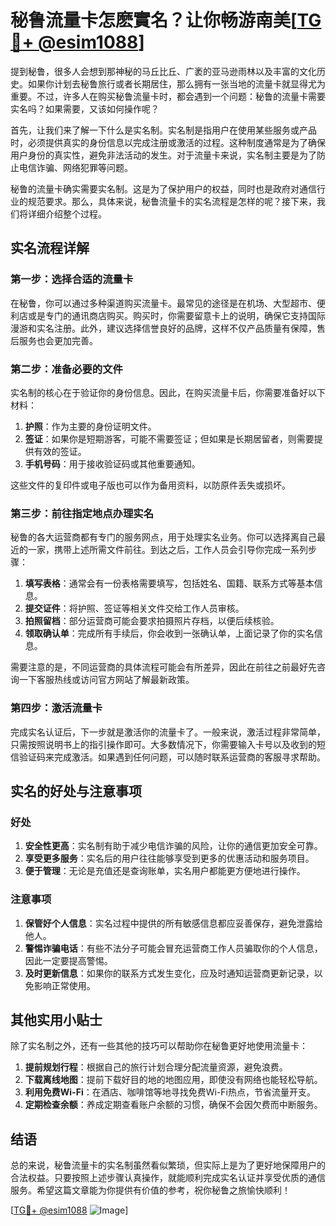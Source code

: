 # 秘鲁流量卡怎麽實名？让你畅游南美[[TG💪+ @esim1088](https://t.me/s/esim1088)]

提到秘鲁，很多人会想到那神秘的马丘比丘、广袤的亚马逊雨林以及丰富的文化历史。如果你计划去秘鲁旅行或者长期居住，那么拥有一张当地的流量卡就显得尤为重要。不过，许多人在购买秘鲁流量卡时，都会遇到一个问题：秘鲁的流量卡需要实名吗？如果需要，又该如何操作呢？

首先，让我们来了解一下什么是实名制。实名制是指用户在使用某些服务或产品时，必须提供真实的身份信息以完成注册或激活的过程。这种制度通常是为了确保用户身份的真实性，避免非法活动的发生。对于流量卡来说，实名制主要是为了防止电信诈骗、网络犯罪等问题。

秘鲁的流量卡确实需要实名制。这是为了保护用户的权益，同时也是政府对通信行业的规范要求。那么，具体来说，秘鲁流量卡的实名流程是怎样的呢？接下来，我们将详细介绍整个过程。

## 实名流程详解

### 第一步：选择合适的流量卡

在秘鲁，你可以通过多种渠道购买流量卡。最常见的途径是在机场、大型超市、便利店或是专门的通讯商店购买。购买时，你需要留意卡上的说明，确保它支持国际漫游和实名注册。此外，建议选择信誉良好的品牌，这样不仅产品质量有保障，售后服务也会更加完善。

### 第二步：准备必要的文件

实名制的核心在于验证你的身份信息。因此，在购买流量卡后，你需要准备好以下材料：

1. **护照**：作为主要的身份证明文件。
2. **签证**：如果你是短期游客，可能不需要签证；但如果是长期居留者，则需要提供有效的签证。
3. **手机号码**：用于接收验证码或其他重要通知。

这些文件的复印件或电子版也可以作为备用资料，以防原件丢失或损坏。

### 第三步：前往指定地点办理实名

秘鲁的各大运营商都有专门的服务网点，用于处理实名业务。你可以选择离自己最近的一家，携带上述所需文件前往。到达之后，工作人员会引导你完成一系列步骤：

1. **填写表格**：通常会有一份表格需要填写，包括姓名、国籍、联系方式等基本信息。
2. **提交证件**：将护照、签证等相关文件交给工作人员审核。
3. **拍照留档**：部分运营商可能会要求拍摄照片存档，以便后续核验。
4. **领取确认单**：完成所有手续后，你会收到一张确认单，上面记录了你的实名信息。

需要注意的是，不同运营商的具体流程可能会有所差异，因此在前往之前最好先咨询一下客服热线或访问官方网站了解最新政策。

### 第四步：激活流量卡

完成实名认证后，下一步就是激活你的流量卡了。一般来说，激活过程非常简单，只需按照说明书上的指引操作即可。大多数情况下，你需要输入卡号以及收到的短信验证码来完成激活。如果遇到任何问题，可以随时联系运营商的客服寻求帮助。

## 实名的好处与注意事项

### 好处

1. **安全性更高**：实名制有助于减少电信诈骗的风险，让你的通信更加安全可靠。
2. **享受更多服务**：实名后的用户往往能够享受到更多的优惠活动和服务项目。
3. **便于管理**：无论是充值还是查询账单，实名用户都能更方便地进行操作。

### 注意事项

1. **保管好个人信息**：实名过程中提供的所有敏感信息都应妥善保存，避免泄露给他人。
2. **警惕诈骗电话**：有些不法分子可能会冒充运营商工作人员骗取你的个人信息，因此一定要提高警惕。
3. **及时更新信息**：如果你的联系方式发生变化，应及时通知运营商更新记录，以免影响正常使用。

## 其他实用小贴士

除了实名制之外，还有一些其他的技巧可以帮助你在秘鲁更好地使用流量卡：

1. **提前规划行程**：根据自己的旅行计划合理分配流量资源，避免浪费。
2. **下载离线地图**：提前下载好目的地的地图应用，即使没有网络也能轻松导航。
3. **利用免费Wi-Fi**：在酒店、咖啡馆等地寻找免费Wi-Fi热点，节省流量开支。
4. **定期检查余额**：养成定期查看账户余额的习惯，确保不会因欠费而中断服务。

## 结语

总的来说，秘鲁流量卡的实名制虽然看似繁琐，但实际上是为了更好地保障用户的合法权益。只要按照上述步骤认真操作，就能顺利完成实名认证并享受优质的通信服务。希望这篇文章能为你提供有价值的参考，祝你秘鲁之旅愉快顺利！

[[TG💪+ @esim1088](https://t.me/s/esim1088) ![Image](https://i.postimg.cc/4NQfJmqS/Snipaste-2025-05-13-00-14-12.png)]